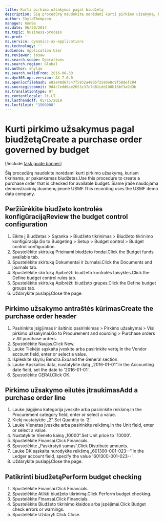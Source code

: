 ```yaml
---
title: Kurti pirkimo užsakymus pagal biudžetą
description: Šią procedūrą naudokite norėdami kurti pirkimo užsakymą, kuriam tikrinama, ar pakankamas biudžetas.
author: ShylaThompson
manager: AnnBe
ms.date: 06/20/2017
ms.topic: business-process
ms.prod: ''
ms.service: dynamics-ax-applications
ms.technology: ''
audience: Application User
ms.reviewer: josaw
ms.search.scope: Operations
ms.search.region: Global
ms.author: shylaw
ms.search.validFrom: 2016-06-30
ms.dyn365.ops.version: AX 7.0.0
ms.openlocfilehash: e82e40d67547f5932a4805f2580e8c9f58def284
ms.sourcegitcommit: 9d4c7edd0ae2053c37c7d81cdd180b16bf3a9d3b
ms.translationtype: HT
ms.contentlocale: lt-LT
ms.lasthandoff: 05/15/2019
ms.locfileid: "1569988"
---
```

# <a name="create-a-purchase-order-governed-by-budget"></a><span data-ttu-id="ead4c-103">Kurti pirkimo užsakymus pagal biudžetą</span><span class="sxs-lookup"><span data-stu-id="ead4c-103">Create a purchase order governed by budget</span></span>

[!include [task guide banner](../../includes/task-guide-banner.md)]

<span data-ttu-id="ead4c-104">Šią procedūrą naudokite norėdami kurti pirkimo užsakymą, kuriam tikrinama, ar pakankamas biudžetas.</span><span class="sxs-lookup"><span data-stu-id="ead4c-104">Use this procedure to create a purchase order that is checked for available budget.</span></span> <span data-ttu-id="ead4c-105">Šiame įraše naudojama demonstracinių duomenų įmonė USMF.</span><span class="sxs-lookup"><span data-stu-id="ead4c-105">This recording uses the USMF demo data company.</span></span>


## <a name="review-the-budget-control-configuration"></a><span data-ttu-id="ead4c-106">Peržiūrėkite biudžeto kontrolės konfigūraciją</span><span class="sxs-lookup"><span data-stu-id="ead4c-106">Review the budget control configuration</span></span>
1. <span data-ttu-id="ead4c-107">Eikite į Biudžetas > Sąranka > Biudžeto tikrinimas > Biudžeto tikrinimo konfigūracija.</span><span class="sxs-lookup"><span data-stu-id="ead4c-107">Go to Budgeting > Setup > Budget control > Budget control configuration.</span></span>
2. <span data-ttu-id="ead4c-108">Spustelėkite skirtuką Prieinami biudžeto fondai.</span><span class="sxs-lookup"><span data-stu-id="ead4c-108">Click the Budget funds available tab.</span></span>
3. <span data-ttu-id="ead4c-109">Spustelėkite skirtuką Dokumentai ir žurnalai.</span><span class="sxs-lookup"><span data-stu-id="ead4c-109">Click the Documents and journals tab.</span></span>
4. <span data-ttu-id="ead4c-110">Spustelėkite skirtuką Apibrėžti biudžeto kontrolės taisykles.</span><span class="sxs-lookup"><span data-stu-id="ead4c-110">Click the Define budget control rules tab.</span></span>
5. <span data-ttu-id="ead4c-111">Spustelėkite skirtuką Apibrėžti biudžeto grupes.</span><span class="sxs-lookup"><span data-stu-id="ead4c-111">Click the Define budget groups tab.</span></span>
6. <span data-ttu-id="ead4c-112">Uždarykite puslapį.</span><span class="sxs-lookup"><span data-stu-id="ead4c-112">Close the page.</span></span>

## <a name="create-the-purchase-order-header"></a><span data-ttu-id="ead4c-113">Pirkimo užsakymo antraštės kūrimas</span><span class="sxs-lookup"><span data-stu-id="ead4c-113">Create the purchase order header</span></span>
1. <span data-ttu-id="ead4c-114">Pasirinkite Įsigijimas ir šaltinio pasirinkimas > Pirkimo užsakymai > Visi pirkimo užsakymai.</span><span class="sxs-lookup"><span data-stu-id="ead4c-114">Go to Procurement and sourcing > Purchase orders > All purchase orders.</span></span>
2. <span data-ttu-id="ead4c-115">Spustelėkite Naujas.</span><span class="sxs-lookup"><span data-stu-id="ead4c-115">Click New.</span></span>
3. <span data-ttu-id="ead4c-116">Lauke Tiekėjo sąskaita įveskite arba pasirinkite vertę.</span><span class="sxs-lookup"><span data-stu-id="ead4c-116">In the Vendor account field, enter or select a value.</span></span>
4. <span data-ttu-id="ead4c-117">Išplėskite skyrių Bendra.</span><span class="sxs-lookup"><span data-stu-id="ead4c-117">Expand the General section.</span></span>
5. <span data-ttu-id="ead4c-118">Lauke Apskaitos data, nustatykite datą „2016-01-01“.</span><span class="sxs-lookup"><span data-stu-id="ead4c-118">In the Accounting date field, set the date to '2016-01-01'.</span></span>
6. <span data-ttu-id="ead4c-119">Spustelėkite GERAI.</span><span class="sxs-lookup"><span data-stu-id="ead4c-119">Click OK.</span></span>

## <a name="add-a-purchase-order-line"></a><span data-ttu-id="ead4c-120">Pirkimo užsakymo eilutės įtraukimas</span><span class="sxs-lookup"><span data-stu-id="ead4c-120">Add a purchase order line</span></span>
1. <span data-ttu-id="ead4c-121">Lauke Įsigijimo kategorija įveskite arba pasirinkite reikšmę.</span><span class="sxs-lookup"><span data-stu-id="ead4c-121">In the Procurement category field, enter or select a value.</span></span>
2. <span data-ttu-id="ead4c-122">Kiekį nustatykite „2‟.</span><span class="sxs-lookup"><span data-stu-id="ead4c-122">Set Quantity to '2'.</span></span>
3. <span data-ttu-id="ead4c-123">Lauke Vienetas įveskite arba pasirinkite reikšmę.</span><span class="sxs-lookup"><span data-stu-id="ead4c-123">In the Unit field, enter or select a value.</span></span>
4. <span data-ttu-id="ead4c-124">Nustatykite Vieneto kainą „10000“.</span><span class="sxs-lookup"><span data-stu-id="ead4c-124">Set Unit price to '10000'.</span></span>
5. <span data-ttu-id="ead4c-125">Spustelėkite Finansai.</span><span class="sxs-lookup"><span data-stu-id="ead4c-125">Click Financials.</span></span>
6. <span data-ttu-id="ead4c-126">Spustelėkite „Paskirstyti sumas“.</span><span class="sxs-lookup"><span data-stu-id="ead4c-126">Click Distribute amounts.</span></span>
7. <span data-ttu-id="ead4c-127">Lauke DK sąskaita nurodykite reikšmę „601300-001-023--“.</span><span class="sxs-lookup"><span data-stu-id="ead4c-127">In the Ledger account field, specify the value '601300-001-023--'.</span></span>
8. <span data-ttu-id="ead4c-128">Uždarykite puslapį.</span><span class="sxs-lookup"><span data-stu-id="ead4c-128">Close the page.</span></span>

## <a name="perform-budget-checking"></a><span data-ttu-id="ead4c-129">Patikrinti biudžetą</span><span class="sxs-lookup"><span data-stu-id="ead4c-129">Perform budget checking</span></span>
1. <span data-ttu-id="ead4c-130">Spustelėkite Finansai.</span><span class="sxs-lookup"><span data-stu-id="ead4c-130">Click Financials.</span></span>
2. <span data-ttu-id="ead4c-131">Spustelėkite Atlikti biudžeto tikrinimą.</span><span class="sxs-lookup"><span data-stu-id="ead4c-131">Click Perform budget checking.</span></span>
3. <span data-ttu-id="ead4c-132">Spustelėkite Finansai.</span><span class="sxs-lookup"><span data-stu-id="ead4c-132">Click Financials.</span></span>
4. <span data-ttu-id="ead4c-133">Spustelėkite Biudžeto tikrinimo klaidos arba įspėjimai.</span><span class="sxs-lookup"><span data-stu-id="ead4c-133">Click Budget check errors or warnings.</span></span>
5. <span data-ttu-id="ead4c-134">Spustelėkite Uždaryti.</span><span class="sxs-lookup"><span data-stu-id="ead4c-134">Click Close.</span></span>

